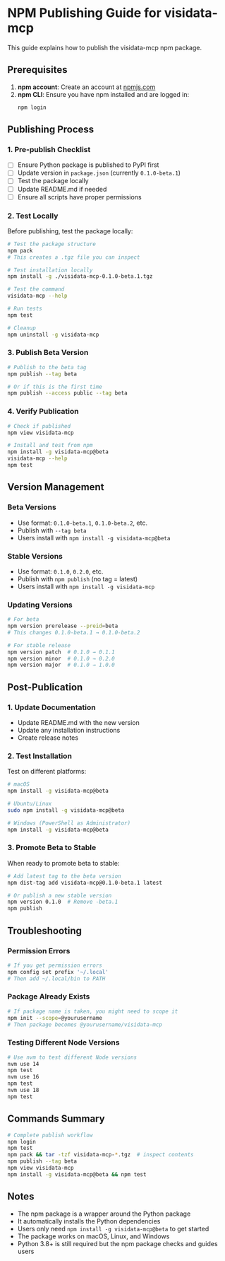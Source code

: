 # NPM Publishing Guide for visidata-mcp

This guide explains how to publish the visidata-mcp npm package.

## Prerequisites

1. **npm account**: Create an account at [npmjs.com](https://www.npmjs.com)
2. **npm CLI**: Ensure you have npm installed and are logged in:
   ```bash
   npm login
   ```

## Publishing Process

### 1. Pre-publish Checklist

- [ ] Ensure Python package is published to PyPI first
- [ ] Update version in `package.json` (currently `0.1.0-beta.1`)
- [ ] Test the package locally
- [ ] Update README.md if needed
- [ ] Ensure all scripts have proper permissions

### 2. Test Locally

Before publishing, test the package locally:

```bash
# Test the package structure
npm pack
# This creates a .tgz file you can inspect

# Test installation locally
npm install -g ./visidata-mcp-0.1.0-beta.1.tgz

# Test the command
visidata-mcp --help

# Run tests
npm test

# Cleanup
npm uninstall -g visidata-mcp
```

### 3. Publish Beta Version

```bash
# Publish to the beta tag
npm publish --tag beta

# Or if this is the first time
npm publish --access public --tag beta
```

### 4. Verify Publication

```bash
# Check if published
npm view visidata-mcp

# Install and test from npm
npm install -g visidata-mcp@beta
visidata-mcp --help
npm test
```

## Version Management

### Beta Versions
- Use format: `0.1.0-beta.1`, `0.1.0-beta.2`, etc.
- Publish with `--tag beta`
- Users install with `npm install -g visidata-mcp@beta`

### Stable Versions
- Use format: `0.1.0`, `0.2.0`, etc.
- Publish with `npm publish` (no tag = latest)
- Users install with `npm install -g visidata-mcp`

### Updating Versions

```bash
# For beta
npm version prerelease --preid=beta
# This changes 0.1.0-beta.1 → 0.1.0-beta.2

# For stable release
npm version patch  # 0.1.0 → 0.1.1
npm version minor  # 0.1.0 → 0.2.0
npm version major  # 0.1.0 → 1.0.0
```

## Post-Publication

### 1. Update Documentation

- Update README.md with the new version
- Update any installation instructions
- Create release notes

### 2. Test Installation

Test on different platforms:

```bash
# macOS
npm install -g visidata-mcp@beta

# Ubuntu/Linux
sudo npm install -g visidata-mcp@beta

# Windows (PowerShell as Administrator)
npm install -g visidata-mcp@beta
```

### 3. Promote Beta to Stable

When ready to promote beta to stable:

```bash
# Add latest tag to the beta version
npm dist-tag add visidata-mcp@0.1.0-beta.1 latest

# Or publish a new stable version
npm version 0.1.0  # Remove -beta.1
npm publish
```

## Troubleshooting

### Permission Errors
```bash
# If you get permission errors
npm config set prefix '~/.local'
# Then add ~/.local/bin to PATH
```

### Package Already Exists
```bash
# If package name is taken, you might need to scope it
npm init --scope=@yourusername
# Then package becomes @yourusername/visidata-mcp
```

### Testing Different Node Versions
```bash
# Use nvm to test different Node versions
nvm use 14
npm test
nvm use 16
npm test
nvm use 18
npm test
```

## Commands Summary

```bash
# Complete publish workflow
npm login
npm test
npm pack && tar -tzf visidata-mcp-*.tgz  # inspect contents
npm publish --tag beta
npm view visidata-mcp
npm install -g visidata-mcp@beta && npm test
```

## Notes

- The npm package is a wrapper around the Python package
- It automatically installs the Python dependencies
- Users only need `npm install -g visidata-mcp@beta` to get started
- The package works on macOS, Linux, and Windows
- Python 3.8+ is still required but the npm package checks and guides users 